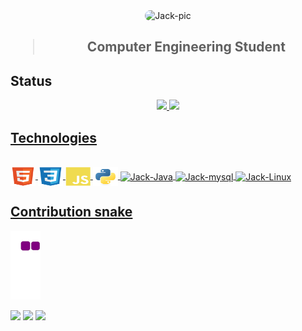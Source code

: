 <div align="center" style="display: inline_block">
        <img alt="Jack-pic" height="150" style="border-radius:50px;" src="https://user-images.githubusercontent.com/63818417/155450312-870b621b-3d0b-4316-bde8-987548be0e5a.gif">
        <br>
        <h2><blockquote>Computer Engineering Student</blockquote></h2>
  </div>

        
## Status
<div align="center">
  <a href="https://github.com/jackvadderr">
  <img height="130em" src="https://github-readme-stats.vercel.app/api?username=jackvadderr&show_icons=true&theme=dark&include_all_commits=true&count_private=true"/>
  <img height="130em" src="https://github-readme-stats.vercel.app/api/top-langs/?username=jackvadderr&layout=compact&langs_count=7&theme=dark"/>
</div>
  
## Technologies

<div style="display: inline_block"><br>
  <a href="https://developer.mozilla.org/pt-BR/docs/Web/HTML" target="_black"><img align="center" alt="Jack-HTML" height="30" width="40" src="https://raw.githubusercontent.com/devicons/devicon/master/icons/html5/html5-original.svg">
  <a href="https://developer.mozilla.org/pt-BR/docs/Web/CSS" target="_black"><img align="center" alt="Jack-CSS" height="30" width="40" src="https://raw.githubusercontent.com/devicons/devicon/master/icons/css3/css3-original.svg">
  <a href="https://developer.mozilla.org/pt-BR/docs/Web/JavaScript" target="_black"><img align="center" alt="Jack-Js" height="30" width="40" src="https://raw.githubusercontent.com/devicons/devicon/master/icons/javascript/javascript-plain.svg">
  <a href="https://www.python.org/" target="_black"><img align="center" alt="Jack-Python" height="30" width="40" src="https://raw.githubusercontent.com/devicons/devicon/master/icons/python/python-original.svg">
  <a href="" target="_black"><img align="center" alt="Jack-Java" height="30" width="40" src="https://cdn.jsdelivr.net/gh/devicons/devicon/icons/java/java-original-wordmark.svg" />
  <a href="" target="_black"><img align="center" alt="Jack-mysql" height="30" width="40" src="https://cdn.jsdelivr.net/gh/devicons/devicon/icons/mysql/mysql-original.svg" />
  <a href="" target="_black"><img align="center" alt="Jack-Linux" height="30" width="40" src="https://cdn.jsdelivr.net/gh/devicons/devicon/icons/linux/linux-original.svg" />
</div>

## Contribution snake
  
![snake gif](https://github.com/jackvadderr/jackvadderr/blob/output/github-contribution-grid-snake.gif)
<div> 
 <a href="https://twitter.com/jackvadderr" target="_blank"><img src="https://img.shields.io/badge/Twitter-1DA1F2?style=for-the-badge&logo=twitter&logoColor=white" target="_blank"></a> 
 <a href="https://t.me/jackvadderr" target="_blank"><img src="https://img.shields.io/badge/Telegram-2CA5E0?style=for-the-badge&logo=telegram&logoColor=white" target="_blank"></a> 
  <a href="https://www.linkedin.com/in/edo%C3%A3-jack/" target="_blank"><img src="https://img.shields.io/badge/-LinkedIn-%230077B5?style=for-the-badge&logo=linkedin&logoColor=white" target="_blank"></a> 
</div>

